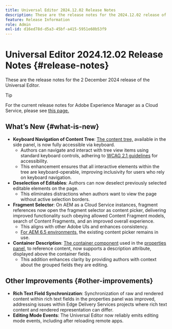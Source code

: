 ```yaml
---
title: Universal Editor 2024.12.02 Release Notes
description: These are the release notes for the 2024.12.02 release of the Universal Editor.
feature: Release Information
role: Admin
exl-id: d16ed78d-d5a3-45bf-a415-5951e60b53f9
---
```


# Universal Editor 2024.12.02 Release Notes {#release-notes}

These are the release notes for the 2 December 2024 release of the Universal Editor.

>[!TIP]
>
>For the current release notes for Adobe Experience Manager as a Cloud Service, please see [this page.](/help/release-notes/release-notes-cloud/release-notes-current.md)

## What’s New {#what-is-new}

* **Keyboard Navigation of Content Tree**: [The content tree,](/help/sites-cloud/authoring/universal-editor/navigation.md#content-tree-mode) available in the side panel, is now fully accessible via keyboard.
  * Authors can navigate and interact with tree view items using standard keyboard controls, adhering to [WCAG 2.1 guidelines](/help/sites-cloud/authoring/page-editor/accessible-content.md) for accessibility.
  * This enhancement ensures that all interactive elements within the tree are keyboard-operable, improving inclusivity for users who rely on keyboard navigation.
* **Deselection of Editables**: Authors can now deselect previously selected editable elements on the page.
  * This eliminates distractions when authors want to view the page without active selection borders.
* **Fragment Selector**: On AEM as a Cloud Service instances, fragment references now open the fragment selector as content picker, delivering improved functionality such obeying allowed Content Fragment models, search of Content Fragments, and an improved overall experience.
  * This aligns with other Adobe UIs and enhances consistency.
  * [For AEM 6.5 environments,](https://experienceleague.adobe.com/en/docs/experience-manager-65/content/implementing/developing/headless/universal-editor/introduction) the existing content picker remains in use.
* **Container Description**: [The container component](/help/implementing/universal-editor/field-types.md#container) used in the [properties panel,](/help/sites-cloud/authoring/universal-editor/navigation.md#properties-panel-properties-rail) to reference content, now supports a description attribute, displayed above the container fields.
  * This addition enhances clarity by providing authors with context about the grouped fields they are editing.

## Other Improvements {#other-improvements}

* **Rich Text Field Synchronization**: Synchronization of raw and rendered content within rich text fields in the properties panel was improved, addressing issues within Edge Delivery Services projects where rich text content and rendered representation can differ.
* **Editing Mode Events**: The Universal Editor now reliably emits editing mode events, including after reloading remote apps.
